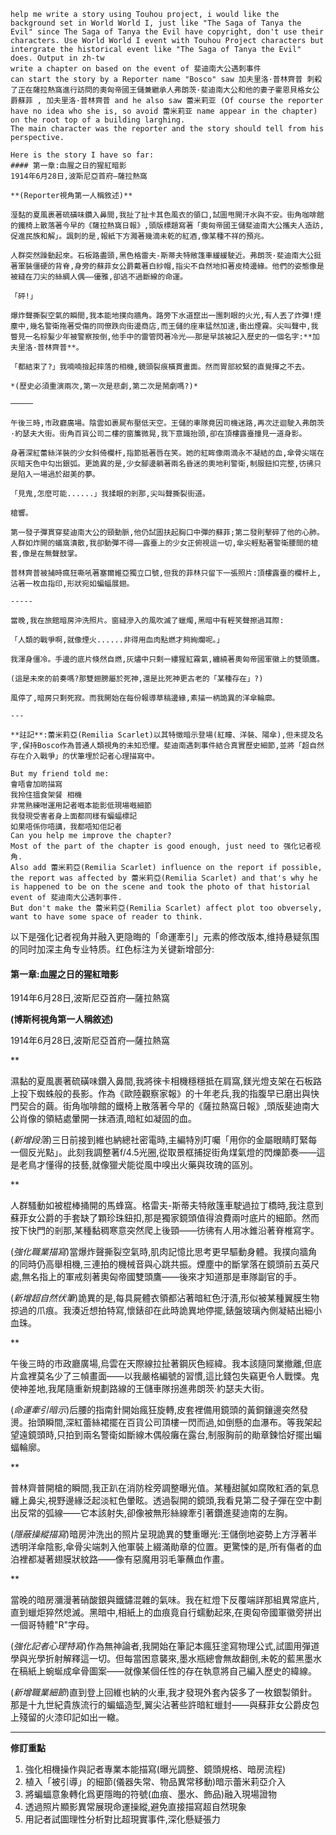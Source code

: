 ```
help me write a story using Touhou project, i would like the background set in World World I, just like "The Saga of Tanya the Evil" since The Saga of Tanya the Evil have copyright, don't use their characters. Use World World I event with Touhou Project characters but intergrate the historical event like "The Saga of Tanya the Evil" does. Output in zh-tw
write a chapter on based on the event of 斐迪南大公遇刺事件
can start the story by a Reporter name "Bosco" saw 加夫里洛·普林齊普 刺殺了正在薩拉熱窩進行訪問的奧匈帝國王儲兼繼承人弗朗茨·斐迪南大公和他的妻子霍恩貝格女公爵蘇菲 , 加夫里洛·普林齊普 and he also saw 蕾米莉亚 (Of course the reporter have no idea who she is, so avoid 蕾米莉亚 name appear in the chapter) on the root top of a building larghing.
The main character was the reporter and the story should tell from his perspective.

Here is the story I have so far:
#### 第一章:血腥之日的猩紅暗影  
1914年6月28日,波斯尼亞首府—薩拉熱窩  

**(Reporter視角第一人稱敘述)**  

溼黏的夏風裹著硫磺味鑽入鼻間,我扯了扯卡其色風衣的領口,試圖甩開汗水與不安。街角咖啡館的鐵椅上散落著今早的《薩拉熱窩日報》,頭版標題寫著「奧匈帝國王儲斐迪南大公攜夫人造訪,促進民族和解」。諷刺的是,報紙下方濺著幾滴未乾的紅酒,像某種不祥的預兆。

人群突然躁動起來。石板路盡頭,黑色格雷夫-斯蒂夫特敞篷車緩緩駛近。弗朗茨·斐迪南大公挺著軍裝僵硬的背脊,身旁的蘇菲女公爵戴著白紗帽,指尖不自然地扣著皮椅邊緣。他們的姿態像是被縫在刀尖的絲綢人偶——優雅,卻逃不過斷線的命運。

「砰!」  

爆炸聲撕裂空氣的瞬間,我本能地撲向牆角。路旁下水道竄出一團刺眼的火光,有人丟了炸彈!煙塵中,幾名警衛拖著受傷的同僚跌向街邊商店,而王儲的座車猛然加速,衝出煙霧。尖叫聲中,我瞥見一名棕髮少年被警察按倒,他手中的雷管閃著冷光——那是早該被記入歷史的一個名字:**加夫里洛·普林齊普**。  

「都結束了?」我喃喃撿起摔落的相機,鏡頭裂痕橫貫畫面。然而胃部絞緊的直覺揮之不去。  

*(歷史必須重演兩次,第一次是悲劇,第二次是鬧劇嗎?)*  

─────  

午後三時,市政廳廣場。陰雲如裹屍布壓低天空。王儲的車隊竟因司機迷路,再次迂迴駛入弗朗茨·約瑟夫大街。街角百貨公司二樓的窗簾微晃,我下意識抬頭,卻在頂樓露臺撞見一道身影。  

身著深紅蕾絲洋裝的少女斜倚欄杆,指節抵著唇在笑。她的紅眸像兩滴永不凝結的血,傘骨尖端在灰暗天色中勾出銀弧。更詭異的是,少女腳邊躺著兩名昏迷的奧地利警衛,制服鈕扣完整,彷彿只是陷入一場過於甜美的夢。  

「見鬼,怎麼可能......」我揉眼的剎那,尖叫聲撕裂街道。  

槍響。  

第一發子彈貫穿斐迪南大公的頸動脈,他仍試圖扶起胸口中彈的蘇菲;第二發則擊碎了他的心肺。人群如炸開的蟻窩潰散,我卻動彈不得——露臺上的少女正俯視這一切,傘尖輕點著警衛腰間的槍套,像是在無聲鼓掌。  

普林齊普被捕時瘋狂嘶吼著塞爾維亞獨立口號,但我的菲林只留下一張照片:頂樓露臺的欄杆上,沾著一枚血指印,形狀宛如蝙蝠展翅。  

-----  

當晚,我在旅館暗房沖洗照片。窗縫滲入的風吹滅了蠟燭,黑暗中有輕笑聲擦過耳際:  

「人類的戰爭啊,就像煙火......非得用血肉點燃才夠絢爛呢。」  

我渾身僵冷。手邊的底片倏然自燃,灰燼中只剩一縷猩紅霧氣,纏繞著奧匈帝國軍徽上的雙頭鷹。  

(這是未來的前奏嗎?那雙翅膀屬於死神,還是比死神更古老的「某種存在」?)  

風停了,暗房只剩死寂。而我開始在每份報導草稿邊緣,素描一柄詭異的洋傘輪廓。  

---

**註記**:蕾米莉亞(Remilia Scarlet)以其特徵暗示登場(紅瞳、洋裝、陽傘),但未提及名字,保持Bosco作為普通人類視角的未知恐懼。斐迪南遇刺事件結合真實歷史細節,並將「超自然存在介入戰爭」的伏筆埋於記者心理描寫中。

But my friend told me:
會唔會加啲描寫
我拎住搵食架餐 相機 
非常熟練咁運用記者嘅本能影低現場嘅細節
我發現受害者身上面都同樣有蝙蝠標記
如果唔係你唔講，我都唔知佢記者
Can you help me improve the chapter?
Most of the part of the chapter is good enough, just need to 强化记者视角. 
Also add 蕾米莉亞(Remilia Scarlet) influence on the report if possible, the report was affected by 蕾米莉亞(Remilia Scarlet) and that's why he is happened to be on the scene and took the photo of that historial event of 斐迪南大公遇刺事件.
But don't make the 蕾米莉亞(Remilia Scarlet) affect plot too obversely, want to have some space of reader to think.
```

以下是强化记者视角并融入更隐晦的「命運牽引」元素的修改版本,维持悬疑氛围的同时加深主角专业特质。红色标注为关键新增部分:

#### 第一章:血腥之日的猩紅暗影  
1914年6月28日,波斯尼亞首府—薩拉熱窩  

**(博斯柯視角第一人稱敘述)**

1914年6月28日,波斯尼亞首府—薩拉熱窩  

**

濕黏的夏風裹著硫磺味鑽入鼻間,我將徠卡相機穩穩抵在肩窩,鎂光燈支架在石板路上投下蜘蛛般的長影。作為《歐陸觀察家報》的十年老兵,我的指腹早已磨出與快門契合的繭。街角咖啡館的鐵椅上散落著今早的《薩拉熱窩日報》,頭版斐迪南大公肖像的領結處暈開一抹酒漬,暗紅如凝固的血。

(*新增段落*)三日前接到維也納總社密電時,主編特別叮囑「用你的金屬眼睛盯緊每一個反光點」。此刻我調整著f/4.5光圈,從取景框捕捉街角煤氣燈的閃爍節奏——這是老鳥才懂得的技藝,就像獵犬能從風中嗅出火藥與玫瑰的區別。

**

人群騷動如被棍棒捅開的馬蜂窩。格雷夫-斯蒂夫特敞篷車駛過拉丁橋時,我注意到蘇菲女公爵的手套缺了顆珍珠鈕扣,那是獨家鏡頭值得浪費兩吋底片的細節。然而按下快門的剎那,某種黏稠寒意突然爬上後頸——彷彿有人用冰錐沿著脊椎寫字。

(*強化職業描寫*)當爆炸聲撕裂空氣時,肌肉記憶比思考更早驅動身體。我撲向牆角的同時仍高舉相機,三連拍的機械音與心跳共振。煙塵中的斷掌落在鏡頭前五英尺處,無名指上的軍戒刻著奧匈帝國雙頭鷹——後來才知道那是車隊副官的手。

(*新增超自然伏筆*)詭異的是,每具屍體衣領都沾著暗紅色汙漬,形似被某種翼膜生物掠過的爪痕。我湊近想拍特寫,懷錶卻在此時詭異地停擺,錶盤玻璃內側凝結出細小血珠。

**

午後三時的市政廳廣場,烏雲在天際線拉扯著鋼灰色經緯。我本該隨同業撤離,但底片盒裡莫名少了三幀畫面——以我嚴格編號的習慣,這比錢包失竊更令人戰慄。鬼使神差地,我尾隨重新規劃路線的王儲車隊拐進弗朗茨·約瑟夫大街。

(*命運牽引暗示*)后腰的指南針開始瘋狂旋轉,皮套裡備用鏡頭的黃銅鑲邊突然發燙。抬頭瞬間,深紅蕾絲裙擺在百貨公司頂樓一閃而過,如倒懸的血瀑布。等我架起望遠鏡頭時,只拍到兩名警衛如斷線木偶般癱在露台,制服胸前的勛章鍊恰好擺出蝙蝠輪廓。

**

普林齊普開槍的瞬間,我正趴在消防栓旁調整曝光值。某種甜膩如腐敗紅酒的氣息纏上鼻尖,視野邊緣泛起淡紅色暈眩。透過裂開的鏡頭,我看見第二發子彈在空中劃出反常的弧線——它本該射失,卻像被無形絲線牽引著鑽進斐迪南的左胸。

(*隱蔽操縱描寫*)暗房沖洗出的照片呈現詭異的雙重曝光:王儲倒地姿勢上方浮著半透明洋傘陰影,傘骨尖端刺入他軍裝上綴滿勛章的位置。更驚悚的是,所有傷者的血泊裡都凝著翅膜狀紋路——像有惡魔用羽毛筆蘸血作畫。

**

當晚的暗房瀰漫著硝酸銀與鐵鏽混雜的氣味。我在紅燈下反覆端詳那組異常底片,直到蠟炬猝然熄滅。黑暗中,相紙上的血痕竟自行蠕動起來,在奧匈帝國軍徽旁拼出一個哥特體"R"字母。

(*強化記者心理特寫*)作為無神論者,我開始在筆記本瘋狂塗寫物理公式,試圖用彈道學與光學折射解釋這一切。但每當困意襲來,墨水瓶總會無故翻倒,未乾的藍黑墨水在稿紙上蜿蜒成傘骨圖案——就像某個任性的存在執意將自己編入歷史的緯線。

(*新增職業細節*)直到登上回維也納的火車,我才發現外套內袋多了一枚銀製領針。那是十九世紀貴族流行的蝙蝠造型,翼尖沾著些許暗紅蠟封——與蘇菲女公爵皮包上殘留的火漆印記如出一轍。

---

**修訂重點**  
1. 強化相機操作與記者專業本能描寫(曝光調整、鏡頭規格、暗房流程)  
2. 植入「被引導」的細節(儀器失常、物品異常移動)暗示蕾米莉亞介入  
3. 將蝙蝠意象轉化爲更隱晦的符號(血痕、墨水、飾品)融入現場證物  
4. 透過照片顯影異常展現命運操縱,避免直接描寫超自然現象  
5. 用記者試圖理性分析對比超現實事件,深化懸疑張力